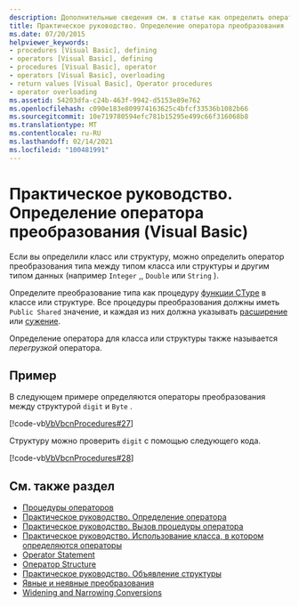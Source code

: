 ```yaml
---
description: Дополнительные сведения см. в статье как определить оператор преобразования (Visual Basic)
title: Практическое руководство. Определение оператора преобразования
ms.date: 07/20/2015
helpviewer_keywords:
- procedures [Visual Basic], defining
- operators [Visual Basic], defining
- procedures [Visual Basic], operator
- operators [Visual Basic], overloading
- return values [Visual Basic], Operator procedures
- operator overloading
ms.assetid: 54203dfa-c24b-463f-9942-d5153e89e762
ms.openlocfilehash: c090e183e809974163625c4bfcf33536b1082b66
ms.sourcegitcommit: 10e719780594efc781b15295e499c66f316068b8
ms.translationtype: MT
ms.contentlocale: ru-RU
ms.lasthandoff: 02/14/2021
ms.locfileid: "100481991"
---
```

# <a name="how-to-define-a-conversion-operator-visual-basic"></a>Практическое руководство. Определение оператора преобразования (Visual Basic)

Если вы определили класс или структуру, можно определить оператор преобразования типа между типом класса или структуры и другим типом данных (например `Integer` ,, `Double` или `String` ).  
  
 Определите преобразование типа как процедуру [функции CType](../../../language-reference/functions/ctype-function.md) в классе или структуре. Все процедуры преобразования должны иметь `Public Shared` значение, и каждая из них должна указывать [расширение](../../../language-reference/modifiers/widening.md) или [сужение](../../../language-reference/modifiers/narrowing.md).  
  
 Определение оператора для класса или структуры также называется *перегрузкой* оператора.  
  
## <a name="example"></a>Пример  

 В следующем примере определяются операторы преобразования между структурой `digit` и `Byte` .  
  
 [!code-vb[VbVbcnProcedures#27](~/samples/snippets/visualbasic/VS_Snippets_VBCSharp/VbVbcnProcedures/VB/Class1.vb#27)]  
  
 Структуру можно проверить `digit` с помощью следующего кода.  
  
 [!code-vb[VbVbcnProcedures#28](~/samples/snippets/visualbasic/VS_Snippets_VBCSharp/VbVbcnProcedures/VB/Class1.vb#28)]  
  
## <a name="see-also"></a>См. также раздел

- [Процедуры операторов](./operator-procedures.md)
- [Практическое руководство. Определение оператора](./how-to-define-an-operator.md)
- [Практическое руководство. Вызов процедуры оператора](./how-to-call-an-operator-procedure.md)
- [Практическое руководство. Использование класса, в котором определяются операторы](./how-to-use-a-class-that-defines-operators.md)
- [Operator Statement](../../../language-reference/statements/operator-statement.md)
- [Оператор Structure](../../../language-reference/statements/structure-statement.md)
- [Практическое руководство. Объявление структуры](../data-types/how-to-declare-a-structure.md)
- [Явные и неявные преобразования](../data-types/implicit-and-explicit-conversions.md)
- [Widening and Narrowing Conversions](../data-types/widening-and-narrowing-conversions.md)
